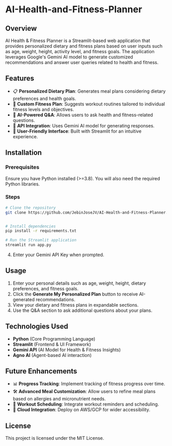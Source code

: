# AI-Health-and-Fitness-Planner



## Overview
AI Health & Fitness Planner is a Streamlit-based web application that provides personalized dietary and fitness plans based on user inputs such as age, weight, height, activity level, and fitness goals. The application leverages Google's Gemini AI model to generate customized recommendations and answer user queries related to health and fitness.

## Features
- 📋 **Personalized Dietary Plan**: Generates meal plans considering dietary preferences and health goals.
- 💪 **Custom Fitness Plan**: Suggests workout routines tailored to individual fitness levels and objectives.
- 🤖 **AI-Powered Q&A**: Allows users to ask health and fitness-related questions.
- 🔑 **API Integration**: Uses Gemini AI model for generating responses.
- 🎯 **User-Friendly Interface**: Built with Streamlit for an intuitive experience.

## Installation
### Prerequisites
Ensure you have Python installed (>=3.8). You will also need the required Python libraries.

### Steps
```sh
# Clone the repository
git clone https://github.com/JebinJoseJV/AI-Health-and-Fitness-Planner.git


# Install dependencies
pip install -r requirements.txt

# Run the Streamlit application
streamlit run app.py
```
4. Enter your Gemini API Key when prompted.

## Usage
1. Enter your personal details such as age, weight, height, dietary preferences, and fitness goals.
2. Click the **Generate My Personalized Plan** button to receive AI-generated recommendations.
3. View your dietary and fitness plans in expandable sections.
4. Use the Q&A section to ask additional questions about your plans.

## Technologies Used
- **Python** (Core Programming Language)
- **Streamlit** (Frontend & UI Framework)
- **Gemini API** (AI Model for Health & Fitness Insights)
- **Agno AI** (Agent-based AI interaction)

## Future Enhancements
- 📊 **Progress Tracking**: Implement tracking of fitness progress over time.
- 🛠️ **Advanced Meal Customization**: Allow users to refine meal plans based on allergies and micronutrient needs.
- 📅 **Workout Scheduling**: Integrate workout reminders and scheduling.
- 📡 **Cloud Integration**: Deploy on AWS/GCP for wider accessibility.

## License
This project is licensed under the MIT License.



